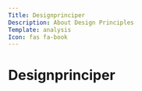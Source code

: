 ```yaml
---
Title: Designprinciper
Description: About Design Principles
Template: analysis
Icon: fas fa-book
---
```



<h1><i class="fas fa-book"></i> Designprinciper</h1>
